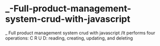 # _-Full-product-management-system-crud-with-javascript
_ Full product management system crud with javascript /It performs four operations: C R U D: reading, creating, updating, and deleting
